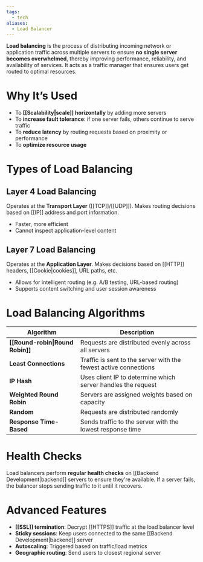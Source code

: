 ```yaml
---
tags:
  - tech
aliases:
  - Load Balancer
---
```

**Load balancing** is the process of distributing incoming network or application traffic across multiple servers to ensure **no single server becomes overwhelmed**, thereby improving performance, reliability, and availability of services.
It acts as a traffic manager that ensures users get routed to optimal resources.

# Why It’s Used
- To **[[Scalability|scale]] horizontally** by adding more servers
- To **increase fault tolerance**: if one server fails, others continue to serve traffic
- To **reduce latency** by routing requests based on proximity or performance
- To **optimize resource usage**
# Types of Load Balancing
## Layer 4 Load Balancing
Operates at the **Transport Layer** ([[TCP]]/[[UDP]]). Makes routing decisions based on [[IP]] address and port information.
- Faster, more efficient
- Cannot inspect application-level content
## Layer 7 Load Balancing
Operates at the **Application Layer**. Makes decisions based on [[HTTP]] headers, [[Cookie|cookies]], URL paths, etc.
- Allows for intelligent routing (e.g. A/B testing, URL-based routing)
- Supports content switching and user session awareness
# Load Balancing Algorithms
|Algorithm|Description|
|---|---|
|**[[Round-robin\|Round Robin]]**|Requests are distributed evenly across all servers|
|**Least Connections**|Traffic is sent to the server with the fewest active connections|
|**IP Hash**|Uses client IP to determine which server handles the request|
|**Weighted Round Robin**|Servers are assigned weights based on capacity|
|**Random**|Requests are distributed randomly|
|**Response Time-Based**|Sends traffic to the server with the lowest response time|
# Health Checks
Load balancers perform **regular health checks** on [[Backend Development|backend]] servers to ensure they're available.
If a server fails, the balancer stops sending traffic to it until it recovers.
# Advanced Features
- **[[SSL]] termination**: Decrypt [[HTTPS]] traffic at the load balancer level
- **Sticky sessions**: Keep users connected to the same [[Backend Development|backend]] server
- **Autoscaling**: Triggered based on traffic/load metrics
- **Geographic routing**: Send users to closest regional server
